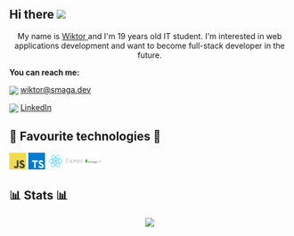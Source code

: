 ## Hi there <img src="https://media.giphy.com/media/hvRJCLFzcasrR4ia7z/giphy.gif" width="25px">

<p align="center">My name is <a href="www.smaga.dev">Wiktor </a>and I'm 19 years old IT student. I'm interested in web applications development and want to become full-stack developer in the future.  </p>

**You can reach me:**

<img height="20" align="center" src="https://cdn.jsdelivr.net/npm/simple-icons@3.13.0/icons/mail-dot-ru.svg"/> [wiktor@smaga.dev](mailto:wiktor@smaga.dev)

<img height="20" align="center" src="https://cdn.jsdelivr.net/npm/simple-icons@v3/icons/linkedin.svg"/> [LinkedIn](https://www.linkedin.com/in/wiktor-smaga-258829213/)

##   🔧 Favourite technologies 🔧

<code><img height="30" src="https://raw.githubusercontent.com/github/explore/80688e429a7d4ef2fca1e82350fe8e3517d3494d/topics/javascript/javascript.png"/></code> <code><img height="30" src="https://raw.githubusercontent.com/github/explore/80688e429a7d4ef2fca1e82350fe8e3517d3494d/topics/typescript/typescript.png"></code> <code><img align=top height="30" src="https://raw.githubusercontent.com/github/explore/80688e429a7d4ef2fca1e82350fe8e3517d3494d/topics/react/react.png"></code> <code><img height="30" src="https://raw.githubusercontent.com/github/explore/80688e429a7d4ef2fca1e82350fe8e3517d3494d/topics/express/express.png"></code> <code><img height="30" src="https://raw.githubusercontent.com/github/explore/80688e429a7d4ef2fca1e82350fe8e3517d3494d/topics/mongodb/mongodb.png"></code>

## 📊 Stats 📊
<p align="center"> <img align="center" src="https://github-readme-stats.vercel.app/api/top-langs/?username=Wenszel&theme=gotham&layout=compact"/>
